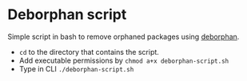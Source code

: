 # Deborphan script

Simple script in bash to remove orphaned packages using [deborphan](https://salsa.debian.org/debian/deborphan).

* ```cd``` to the directory that contains the script.
* Add executable permissions by ```chmod a+x deborphan-script.sh```
* Type in CLI ```./deborphan-script.sh```
